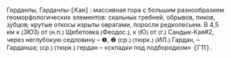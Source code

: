 ---
---

Горданлы, Гардачлы-⟦Кая⟧
: массивная гора с большим разнообразием геоморфологических элементов: скальных гребней, обрывов, пиков, зубцов; крутые откосы изрыты оврагами, поросли редколесьем. В 4,5 км к ⦅ЗЮЗ⦆ от ⦅н.п.⦆ Щебетовка ⦅Феодос.⦆, к ⦅Ю⦆ от ⦅г.⦆ Сандык-Кая#2, через неглубокую седловину – ❶, ❷ ⦅ср.⦆ ⦅тюрк.⦆ ⦅ИЛ.⦆ Гардан, – Гарданша; ⦅ср.⦆ ⦅тюрк.⦆ гердан – «складки под подбородком» ⦃Г11⦄.

